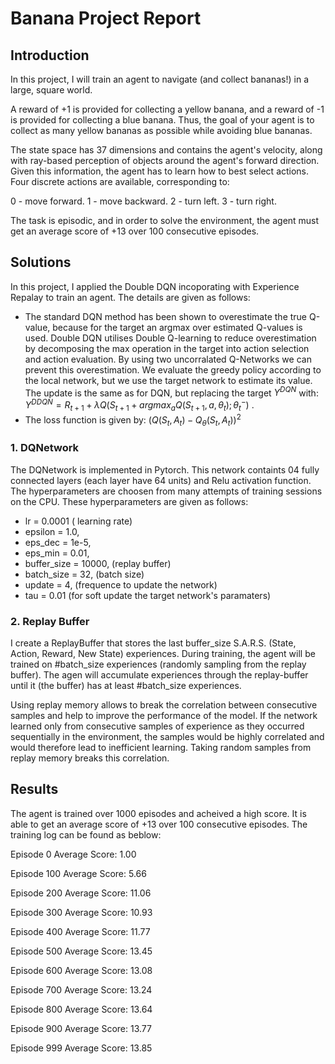 # Banana Project Report

## Introduction

In this project, I will train an agent to navigate (and collect bananas!) in a large, square world.

A reward of +1 is provided for collecting a yellow banana, and a reward of -1 is provided for collecting a blue banana. Thus, the goal of your agent is to collect as many yellow bananas as possible while avoiding blue bananas.

The state space has 37 dimensions and contains the agent's velocity, along with ray-based perception of objects around the agent's forward direction. Given this information, the agent has to learn how to best select actions. Four discrete actions are available, corresponding to:

0 - move forward.
1 - move backward.
2 - turn left.
3 - turn right.

The task is episodic, and in order to solve the environment, the agent must get an average score of +13 over 100 consecutive episodes.

## Solutions
In this project, I applied the Double DQN incoporating with Experience Repalay to train an agent. The details are given as follows:

* The standard DQN method has been shown to overestimate the true Q-value, because for the target an argmax over estimated Q-values is used. Double DQN utilises Double Q-learning to reduce overestimation by decomposing the max operation in the target into action selection and action evaluation. By using two uncorralated Q-Networks we can prevent this overestimation. We evaluate the greedy policy according to the local network, but we use the target network to estimate its value. The update is the same as for DQN, but replacing the target $Y^{DQN}$ with:    $Y^{DDQN} = R_{t+1} + \lambda Q (S_{t+1} + argmax_{a} Q (S_{t+1}, a, \theta_t); \theta^{-}_t)$ . 
* The loss function is given by:  $(Q(S_t, A_t) - Q_{\theta}(S_t, A_t))^2$
### 1. DQNetwork

The DQNetwork is implemented in Pytorch. This network containts 04 fully connected layers (each layer have 64 units) and Relu activation function.
The hyperparameters are choosen from many attempts of training sessions on the CPU. These hyperparameters are given as follows:

* lr = 0.0001           ( learning rate) 
* epsilon = 1.0, 
* eps_dec = 1e-5, 
* eps_min = 0.01, 
* buffer_size = 10000,  (replay buffer)
* batch_size = 32,      (batch size)
* update = 4,           (frequence to update the network)
* tau = 0.01            (for soft update the target network's paramaters)
### 2. Replay Buffer 
I create a ReplayBuffer that stores the last buffer_size S.A.R.S. (State, Action, Reward, New State) experiences.  During training, the agent will be trained on  #batch_size experiences (randomly sampling from the replay buffer). The agen will accumulate experiences through the replay-buffer until it (the buffer) has at least #batch_size experiences. 

Using replay memory allows to break the correlation between consecutive samples and help to improve the performance of the model. If the network learned only from consecutive samples of experience as they occurred sequentially in the environment, the samples would be highly correlated and would therefore lead to inefficient learning. Taking random samples from replay memory breaks this correlation.
## Results
The agent is trained over 1000 episodes and acheived a high score. It is able to get an average score of +13 over 100 consecutive episodes.
The training log can be found as beblow:

Episode 0	Average Score: 1.00

Episode 100	Average Score: 5.66

Episode 200	Average Score: 11.06

Episode 300	Average Score: 10.93

Episode 400	Average Score: 11.77

Episode 500	Average Score: 13.45

Episode 600	Average Score: 13.08

Episode 700	Average Score: 13.24

Episode 800	Average Score: 13.64

Episode 900	Average Score: 13.77

Episode 999	Average Score: 13.85
